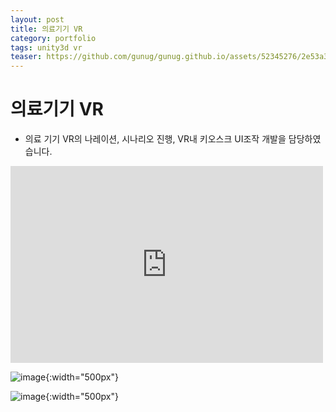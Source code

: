 ```yaml
---
layout: post
title: 의료기기 VR
category: portfolio
tags: unity3d vr
teaser: https://github.com/gunug/gunug.github.io/assets/52345276/2e53a33b-3a7c-4aef-871b-e30b5d65bdd9
---
```


# 의료기기 VR
* 의료 기기 VR의 나레이션, 시나리오 진행, VR내 키오스크 UI조작 개발을 담당하였습니다.

<iframe width="500" height="315" src="https://www.youtube.com/embed/GACQv8amHa8?si=n4kXvWZOEAfUOc0H" title="YouTube video player" frameborder="0" allow="accelerometer; autoplay; clipboard-write; encrypted-media; gyroscope; picture-in-picture; web-share" allowfullscreen></iframe>

![image](https://github.com/gunug/gunug.github.io/assets/52345276/2f40674f-5809-4ad8-8d9b-adadf50c37dc){:width="500px"}

![image](https://github.com/gunug/gunug.github.io/assets/52345276/44ffa327-dbb6-4589-8c66-027a289bd649){:width="500px"}


